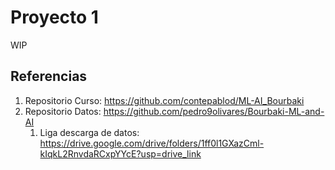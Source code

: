 # Proyecto 1

WIP

## Referencias

1. Repositorio Curso: https://github.com/contepablod/ML-AI_Bourbaki
2. Repositorio Datos: https://github.com/pedro9olivares/Bourbaki-ML-and-AI
   1. Liga descarga de datos: https://drive.google.com/drive/folders/1ff0l1GXazCml-kIqkL2RnvdaRCxpYYcE?usp=drive_link
